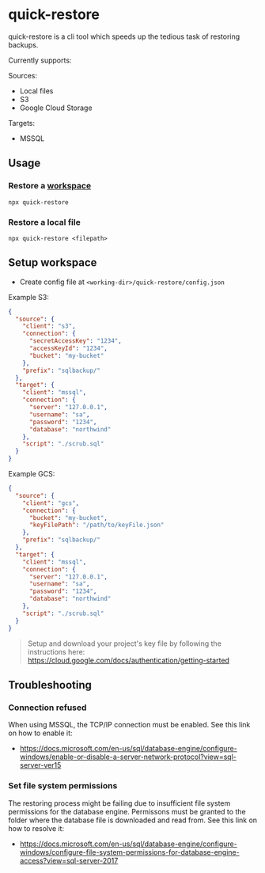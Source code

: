 # quick-restore

quick-restore is a cli tool which speeds up the tedious task of restoring backups.

Currently supports:

Sources:
- Local files
- S3
- Google Cloud Storage

Targets:
- MSSQL

## Usage

### Restore a [workspace](#setup-workspace)

```
npx quick-restore
```

### Restore a local file

```
npx quick-restore <filepath>
```

## Setup workspace

- Create config file at `<working-dir>/quick-restore/config.json`

Example S3:
```json
{
  "source": {
    "client": "s3",
    "connection": {
      "secretAccessKey": "1234",
      "accessKeyId": "1234",
      "bucket": "my-bucket"
    },
    "prefix": "sqlbackup/"
  },
  "target": {
    "client": "mssql",
    "connection": {
      "server": "127.0.0.1",
      "username": "sa",
      "password": "1234",
      "database": "northwind"
    },
    "script": "./scrub.sql"
  }
}
```

Example GCS:

```json
{
  "source": {
    "client": "gcs",
    "connection": {
      "bucket": "my-bucket",
      "keyFilePath": "/path/to/keyFile.json"
    },
    "prefix": "sqlbackup/"
  },
  "target": {
    "client": "mssql",
    "connection": {
      "server": "127.0.0.1",
      "username": "sa",
      "password": "1234",
      "database": "northwind"
    },
    "script": "./scrub.sql"
  }
}
```
> Setup and download your project's key file by following the instructions here:
https://cloud.google.com/docs/authentication/getting-started



## Troubleshooting

### Connection refused
When using MSSQL, the TCP/IP connection must be enabled. See this link on how to enable it:

- https://docs.microsoft.com/en-us/sql/database-engine/configure-windows/enable-or-disable-a-server-network-protocol?view=sql-server-ver15

### Set file system permissions
The restoring process might be failing due to insufficient file system permissions for the database engine. Permissons must be granted to the folder where the database file is downloaded and read from. See this link on how to resolve it: 

- https://docs.microsoft.com/en-us/sql/database-engine/configure-windows/configure-file-system-permissions-for-database-engine-access?view=sql-server-2017
